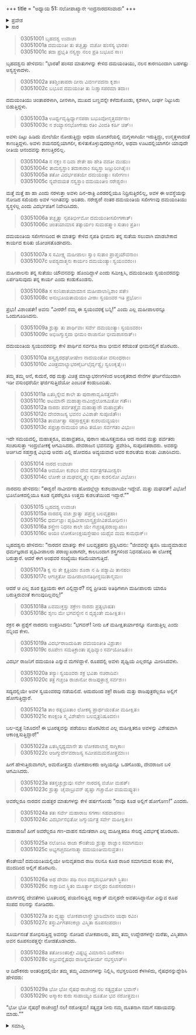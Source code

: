 +++
title = "ಅಧ್ಯಾಯ 51: ನಲೋಪಾಖ್ಯಾನೇ ಇಂದ್ರನಾರದಸಂವಾದಃ"
+++

<details><summary>ಪ್ರವೇಶ</summary>


।।   ಓಂ ಓಂ ನಮೋ ನಾರಾಯಣಾಯ।।   ಶ್ರೀ ವೇದವ್ಯಾಸಾಯ ನಮಃ ।।

ಶ್ರೀ ಕೃಷ್ಣದ್ವೈಪಾಯನ ವೇದವ್ಯಾಸ ವಿರಚಿತ  

**ಶ್ರೀ ಮಹಾಭಾರತ**

**ಆರಣ್ಯಕ ಪರ್ವ**

**ಇಂದ್ರಲೋಕಾಭಿಗಮನ ಪರ್ವ**

**ಅಧ್ಯಾಯ 51**

</details>


<details><summary>ಸಾರ</summary>

ಭೀಮನು ದಮಯಂತಿಯ ಸ್ವಯಂವರವನ್ನು ಏರ್ಪಡಿಸಿದ್ದುದು (1-8); ನೃಪರೆಲ್ಲರೂ ಸ್ವಯಂವರಕ್ಕೆ ನಡೆದುದು (9-10). ನಾರದ-ಪರ್ವತರಿಂದ ಸ್ವಯಂವರದ ಕುರಿತು ಕೇಳಿದ ಇಂದ್ರನು ಅಗ್ನಿ ಮತ್ತು ಲೋಕಪಾಲಕರೊಡನೆ ಸ್ವಯಂವರದಲ್ಲಿ ಭಾಗವಹಿಸಲು ಹೊರಟಿದುದು (11-25). ಮಾರ್ಗದಲ್ಲಿ ನಲನನ್ನು ಕಂಡ ಇಂದ್ರಾದಿಗಳು ಅವನ ಸಹಾಯವನ್ನು ಕೇಳಿದುದು (26-29).

</details>


> 03051001 ಬೃಹದಶ್ವ ಉವಾಚ।  
03051001a ದಮಯಂತೀ ತು ತಚ್ಛೃತ್ವಾ ವಚೋ ಹಂಸಸ್ಯ ಭಾರತ।  
03051001c ತದಾ ಪ್ರಭೃತಿ ನಸ್ವಸ್ಥಾ ನಲಂ ಪ್ರತಿ ಬಭೂವ ಸಾ।।

ಬೃಹದಶ್ವನು ಹೇಳಿದನು: “ಭಾರತ! ಹಂಸದ ಮಾತುಗಳನ್ನು ಕೇಳಿದ ದಮಯಂತಿಯು, ನಲನ ಕಾರಣದಿಂದಾಗಿ ಬಹಳಷ್ಟು ಅಸ್ವಸ್ಥಳಾದಳು.

> 03051002a ತತಶ್ಚಿಂತಾಪರಾ ದೀನಾ ವಿವರ್ಣವದನಾ ಕೃಶಾ।  
03051002c ಬಭೂವ ದಮಯಂತೀ ತು ನಿಃಶ್ವಾಸಪರಮಾ ತದಾ।।

ದಮಯಂತಿಯು ಚಿಂತಾಪರಳಾಗಿ, ದೀನಳಾಗಿ, ಮುಖದ ಬಣ್ಣವನ್ನೇ ಕಳೆದುಕೊಂಡು, ಕೃಶಳಾಗಿ, ದೀರ್ಘ ನಿಟ್ಟುಸಿರು ಬಿಡುತ್ತಿದ್ದಳು.

> 03051003a ಊರ್ಧ್ವದೃಷ್ಟಿರ್ಧ್ಯಾನಪರಾ ಬಭೂವೋನ್ಮತ್ತದರ್ಶನಾ।  
03051003c ನ ಶಯ್ಯಾಸನಭೋಗೇಷು ರತಿಂ ವಿಂದತಿ ಕರ್ಹಿ ಚಿತ್।।

ಅವಳು ದಿಟ್ಟು ಹಿಡಿದು ಮೇಲೆಯೇ ನೋಡುತ್ತಿದ್ದು ಅಥವಾ ಯೋಚನೆಯಲ್ಲಿ ಮಗ್ನಳಾಗಿಯೇ ಇರುತ್ತಿದ್ದು, ಉನ್ಮತ್ತಳಾದಂತೆ ಕಾಣುತ್ತಿದ್ದಳು. ಅವಳು ಶಯನದಲ್ಲಿಯಾಗಲೀ, ಕುಳಿತುಕೊಳ್ಳುವುದರಲ್ಲಾಗಲೀ, ಅಥವಾ ಊಟದಲ್ಲಿಯಾಗಲೀ ಯಾವುದೇ ರೀತಿಯ ಆನಂದವನ್ನು ಕಾಣುತ್ತಿರಲಿಲ್ಲ.

> 03051004a ನ ನಕ್ತಂ ನ ದಿವಾ ಶೇತೇ ಹಾ ಹೇತಿ ವದತೀ ಮುಹುಃ।  
03051004c ತಾಮಸ್ವಸ್ಥಾಂ ತದಾಕಾರಾಂ ಸಖ್ಯಸ್ತಾ ಜಜ್ಞುರಿಂಗಿತೈಃ।।  
03051005a ತತೋ ವಿದರ್ಭಪತಯೇ ದಮಯಂತ್ಯಾಃ ಸಖೀಗಣಃ।  
03051005c ನ್ಯವೇದಯತ ನಸ್ವಸ್ಥಾಂ ದಮಯಂತೀಂ ನರೇಶ್ವರ।।

ಮತ್ತೆ ಮತ್ತೆ ಹಾ ಹಾ ಎಂದು ನರಳುತ್ತಾ ಅವಳು ದಿನ-ರಾತ್ರಿ ಎರಡರಲ್ಲಿಯೂ ನಿದ್ರಿಸುತ್ತಿರಲಿಲ್ಲ, ಅವಳ ಈ ಅವಸ್ಥೆಯನ್ನು ನೋಡಿದ ಸಖಿಯರು ಅವಳ ಇಂಗಿತವನ್ನು ಅರಿತರು. ನರೇಶ್ವರ! ನಂತರ ದಮಯಂತಿಯ ಸಖೀಗಣವು ದಮಯಂತಿಯು ಸ್ವಸ್ಥಳಿಲ್ಲ ಎಂದು ವಿದರ್ಭಪತಿಗೆ ನಿವೇದಿಸಿದರು.

> 03051006a ತಚ್ಛೃತ್ವಾ ನೃಪತಿರ್ಭೀಮೋ ದಮಯಂತೀಸಖೀಗಣಾತ್।  
03051006c ಚಿಂತಯಾಮಾಸ ತತ್ಕಾರ್ಯಂ ಸುಮಹತ್ಸ್ವಾಂ ಸುತಾಂ ಪ್ರತಿ।।

ದಮಯಂತಿಯ ಸಖೀಗಣದಿಂದ ಈ ಮಾತನ್ನು ಕೇಳಿದ ನೃಪತಿ ಭೀಮನು ತನ್ನ ಸುತೆಯ ಸಲುವಾಗಿ ಮಾಡಬೇಕಾದ ಕಾರ್ಯದ ಕುರಿತು ಯೋಚಿಸತೊಡಗಿದನು.

> 03051007a ಸ ಸಮೀಕ್ಷ್ಯ ಮಹೀಪಾಲಃ ಸ್ವಾಂ ಸುತಾಂ ಪ್ರಾಪ್ತಯೌವನಾಂ।  
03051007c ಅಪಶ್ಯದಾತ್ಮನಃ ಕಾರ್ಯಂ ದಮಯಂತ್ಯಾಃ ಸ್ವಯಂವರಂ।।

ಮಹೀಪಾಲನು ತನ್ನ ಸುತೆಯು ಯೌವನವನ್ನು ಹೊಂದಿದ್ದಾಳೆ ಎಂದು ಸಮೀಕ್ಷಿಸಿ, ದಮಯಂತಿಯ ಸ್ವಯಂವರವನ್ನು ಏರ್ಪಡಿಸುವುದು ತನ್ನ ಕಾರ್ಯ ಎಂದು ಕಂಡುಕೊಂಡನು.

> 03051008a ಸ ಸಂನಿಪಾತಯಾಮಾಸ ಮಹೀಪಾಲಾನ್ವಿಶಾಂ ಪತೇ।  
03051008c ಅನುಭೂಯತಾಮಯಂ ವೀರಾಃ ಸ್ವಯಂವರ ಇತಿ ಪ್ರಭೋ।।

ಪ್ರಭು! ವಿಶಾಂಪತೇ! ಅವನು “ವೀರರೇ! ನಮ್ಮ ಈ ಸ್ವಯಂವರಕ್ಕೆ ಬನ್ನಿ!” ಎಂದು ಎಲ್ಲ ಮಹೀಪಾಲರನ್ನೂ ಒಂದುಗೂಡಿಸಿದನು.

> 03051009a ಶ್ರುತ್ವಾ ತು ಪಾರ್ಥಿವಾಃ ಸರ್ವೇ ದಮಯಂತ್ಯಾಃ ಸ್ವಯಂವರಂ।  
03051009c ಅಭಿಜಗ್ಮುಸ್ತದಾ ಭೀಮಂ ರಾಜಾನೋ ಭೀಮಶಾಸನಾತ್।।

ದಮಯಂತಿಯ ಸ್ವಯಂವರವನ್ನು ಕೇಳಿ ಪಾರ್ಥಿವ ಸರ್ವರೂ ರಾಜ ಭೀಮನ ಕರೆಯಂತೆ ಭೀಮನಲ್ಲಿಗೆ ಹೊರಟರು.

> 03051010a ಹಸ್ತ್ಯಶ್ವರಥಘೋಷೇಣ ನಾದಯಂತೋ ವಸುಂಧರಾಂ।  
03051010c ವಿಚಿತ್ರಮಾಲ್ಯಾಭರಣೈರ್ಬಲೈರ್ದೃಶ್ಯೈಃ ಸ್ವಲಂಕೃತೈಃ।।

ತಮ್ಮ ತಮ್ಮ ಆನೆ, ಕುದುರೆ, ರಥ ಮತ್ತು ವಿಚಿತ್ರ ಮಾಲ್ಯಾಭರಣಗಳಿಂದ ಅಲಂಕೃತರಾದ ಸೇನೆಗಳ ಘರ್ಜನೆಯಿಂದಾಗಿ ಇಡೀ ವಸುಂಧರೆಯೇ ಘರ್ಜಿಸುತ್ತಿದೆಯೋ ಎಂಬಂತೆ ಕಂಡುಬಂದಿತು.

> 03051011a ಏತಸ್ಮಿನ್ನೇವ ಕಾಲೇ ತು ಪುರಾಣಾವೃಷಿಸತ್ತಮೌ।  
03051011c ಅಟಮಾನೌ ಮಹಾತ್ಮಾನಾವಿಂದ್ರಲೋಕಮಿತೋ ಗತೌ।।  
03051012a ನಾರದಃ ಪರ್ವತಶ್ಚೈವ ಮಹಾತ್ಮಾನೌ ಮಹಾವ್ರತೌ।  
03051012c ದೇವರಾಜಸ್ಯ ಭವನಂ ವಿವಿಶಾತೇ ಸುಪೂಜಿತೌ।।  
03051013a ತಾವರ್ಚಿತ್ವಾ ಸಹಸ್ರಾಕ್ಷಸ್ತತಃ ಕುಶಲಮವ್ಯಯಂ।  
03051013c ಪಪ್ರಚ್ಚಾನಾಮಯಂ ಚಾಪಿ ತಯೋಃ ಸರ್ವಗತಂ ವಿಭುಃ।।

ಇದೇ ಸಮಯದಲ್ಲಿ, ಮಹಾತ್ಮರೂ, ಮಹಾವ್ರತರೂ, ಪುರಾಣ ಋಷಿಸತ್ತಮರೂ ಆದ ನಾರದ ಮತ್ತು ಪರ್ವತರು ಸಂಚರಿಸುತ್ತಾ ಇಂದ್ರಲೋಕಕ್ಕೆ ಆಗಮಿಸಿದರು. ದೇವರಾಜನ ಭವನವನ್ನು ಪ್ರವೇಶಿಸಿ, ಸುಪೂಜಿತರಾದರು. ಅವರನ್ನು ಅರ್ಚಿಸಿದ ಸಹಸ್ರಾಕ್ಷ ವಿಭುವು ಅವರು ಎಲ್ಲಿ ಹೋದರೂ ಅವ್ಯಯವಾದ ಅವರ ಕುಶಲತೆಯ ಕುರಿತು ವಿಚಾರಿಸಿದನು.

> 03051014 ನಾರದ ಉವಾಚ।  
03051014a ಆವಯೋಃ ಕುಶಲಂ ದೇವ ಸರ್ವತ್ರಗತಮೀಶ್ವರ।  
03051014c ಲೋಕೇ ಚ ಮಘವನ್ಕೃತ್ಸ್ನೇ ನೃಪಾಃ ಕುಶಲಿನೋ ವಿಭೋ।।

ನಾರದನು ಹೇಳಿದನು: “ಈಶ್ವರ! ನಾವೀರ್ವರು ಹೋದಲ್ಲೆಲ್ಲಾ ಕುಶಲವಾಗಿಯೇ ಇದ್ದೇವೆ. ಮತ್ತು ಮಘವತ್! ವಿಭೋ! ಭೂಲೋಕದಲ್ಲಿಯೂ ಕೂಡ ನೃಪರೆಲ್ಲರೂ ಉತ್ತಮ ಕುಶಲತೆಯಿಂದ ಇದ್ದಾರೆ.””

> 03051015 ಬೃಹದಶ್ವ ಉವಾಚ।  
03051015a ನಾರದಸ್ಯ ವಚಃ ಶ್ರುತ್ವಾ ಪಪ್ರಚ್ಚ ಬಲವೃತ್ರಹಾ।  
03051015c ಧರ್ಮಜ್ಞಾಃ ಪೃಥಿವೀಪಾಲಾಸ್ತ್ಯಕ್ತಜೀವಿತಯೋಧಿನಃ।।  
03051016a ಶಸ್ತ್ರೇಣ ನಿಧನಂ ಕಾಲೇ ಯೇ ಗಚ್ಚಂತ್ಯಪರಾಙ್ಮುಖಾಃ।  
03051016c ಅಯಂ ಲೋಕೋಽಕ್ಷಯಸ್ತೇಷಾಂ ಯಥೈವ ಮಮ ಕಾಮಧುಕ್।।

ಬೃಹದಶ್ವನು ಹೇಳಿದನು: “ನಾರದನ ಮಾತನ್ನು ಕೇಳಿ ಬಲವೃತ್ರಹನು ಪ್ರಶ್ನಿಸಿದನು: “ಜೀವವನ್ನೇ ತ್ಯಜಿಸಿ ಯುದ್ಧಮಾಡುವ ಧರ್ಮಜ್ಞರಾದ ಪೃಥಿವೀಪಾಲರು ಪರಾಙ್ಮುಖರಾಗದೇ, ಕಾಲಬಂದಾಗ ಶಸ್ತ್ರಗಳಿಂದ ನಿಧನಹೊಂದಿ ಈ ಲೋಕಕ್ಕೆ ಬರುತ್ತಾರೆ. ಆದರೆ ಈಗ ಅಂಥವರ ಸಂಖ್ಯೆಯು ಕಡಿಮೆಯಾಗುತ್ತಿದೆ.

> 03051017a ಕ್ವ ನು ತೇ ಕ್ಷತ್ರಿಯಾಃ ಶೂರಾ ನ ಹಿ ಪಶ್ಯಾಮಿ ತಾನಹಂ।  
03051017c ಆಗಚ್ಚತೋ ಮಹೀಪಾಲಾನತಿಥೀನ್ದಯಿತಾನ್ಮಮ।।

ಆದರೆ ಆ ಎಲ್ಲ ಶೂರ ಕ್ಷತ್ರಿಯರು ಈಗ ಎಲ್ಲಿದ್ದಾರೆ? ನನ್ನ ಪ್ರೀತಿಯ ಅತಿಥಿಗಳಾಗಿ ಮಹೀಪಾಲರು ಯಾರೂ ಬರುತ್ತಿರುವಂತೆ ಕಾಣುವುದಿಲ್ಲವಲ್ಲ!”

> 03051018a ಏವಮುಕ್ತಸ್ತು ಶಕ್ರೇಣ ನಾರದಃ ಪ್ರತ್ಯಭಾಷತ।  
03051018c ಶೃಣು ಮೇ ಭಗವನ್ಯೇನ ನ ದೃಶ್ಯಂತೇ ಮಹೀಕ್ಷಿತಃ।।

ಶಕ್ರನ ಈ ಪ್ರಶ್ನೆಗೆ ನಾರದನು ಉತ್ತರಿಸಿದನು: “ಭಗವನ್! ನೀನು ಏಕೆ ಮಹೀಕ್ಷಿತರ್ಯಾರನ್ನೂ ನೋಡುತ್ತಿಲ್ಲ ಎಂದು ನನ್ನಿಂದ ಕೇಳು.

> 03051019a ವಿದರ್ಭರಾಜದುಹಿತಾ ದಮಯಂತೀತಿ ವಿಶ್ರುತಾ।  
03051019c ರೂಪೇಣ ಸಮತಿಕ್ರಾಂತಾ ಪೃಥಿವ್ಯಾಂ ಸರ್ವಯೋಷಿತಃ।।

ವಿದರ್ಭ ರಾಜನಿಗೆ ದಮಯಂತಿ ಎನ್ನುವ ಮಗಳಿದ್ದಾಳೆ. ರೂಪದಲ್ಲಿ ಅವಳು ಪೃಥ್ವಿಯ ಎಲ್ಲರನ್ನೂ ಮೀರಿಸಿದವಳು.

> 03051020a ತಸ್ಯಾಃ ಸ್ವಯಂವರಃ ಶಕ್ರ ಭವಿತಾ ನಚಿರಾದಿವ।  
03051020c ತತ್ರ ಗಚ್ಚಂತಿ ರಾಜಾನೋ ರಾಜಪುತ್ರಾಶ್ಚ ಸರ್ವಶಃ।।

ಸದ್ಯದಲ್ಲಿಯೇ ಅವಳ ಸ್ವಯಂವರವು ನಡೆಯಲಿದೆ. ಆದುದರಿಂದ ಶಕ್ರ! ರಾಜರು ಮತ್ತು ರಾಜಪುತ್ರರೆಲ್ಲರೂ ಅಲ್ಲಿಗೆ ಹೋಗುತ್ತಿದ್ದಾರೆ.

> 03051021a ತಾಂ ರತ್ನಭೂತಾಂ ಲೋಕಸ್ಯ ಪ್ರಾರ್ಥಯಂತೋ ಮಹೀಕ್ಷಿತಃ।  
03051021c ಕಾಂಕ್ಷಂತಿ ಸ್ಮ ವಿಶೇಷೇಣ ಬಲವೃತ್ರನಿಷೂದನ।।

ಬಲ-ವೃತ್ರ ನಿಶೂದನ! ಈ ಭೂರತ್ನವನ್ನು ಪಡೆಯಲು ಹೊರಟಿರುವ ಎಲ್ಲ ಮಹೀಕ್ಷಿತರೂ ಅವಳನ್ನು ವಿಶೇಷವಾಗಿ ಆಕಾಂಕ್ಷಿಸುತ್ತಿದ್ದಾರೆ!”

> 03051022a ಏತಸ್ಮಿನ್ಕಥ್ಯಮಾನೇ ತು ಲೋಕಪಾಲಾಶ್ಚ ಸಾಗ್ನಿಕಾಃ।  
03051022c ಆಜಗ್ಮುರ್ದೇವರಾಜಸ್ಯ ಸಮೀಪಮಮರೋತ್ತಮಾಃ।।

ಹೀಗೆ ಹೇಳುತ್ತಿರುವಾಗಲೇ, ಅಮರೋತ್ತಮ ಲೋಕಪಾಲಕರು ಅಗ್ನಿಯನ್ನೂ ಒಡಗೊಂಡು, ದೇವರಾಜನ ಬಳಿ ಆಗಮಿಸಿದರು.

> 03051023a ತತಸ್ತಚ್ಛುಶ್ರುವುಃ ಸರ್ವೇ ನಾರದಸ್ಯ ವಚೋ ಮಹತ್।  
03051023c ಶ್ರುತ್ವಾ ಚೈವಾಬ್ರುವನ್ ಹೃಷ್ಟಾ ಗಚ್ಚಾಮೋ ವಯಮಪ್ಯುತ।।

ಅವರೆಲ್ಲರೂ ನಾರದನ ಮಹತ್ತರ ಮಾತುಗಳನ್ನು ಕೇಳಿ ಹರ್ಷಗೊಂಡು “ನಾವೂ ಕೂಡ ಅಲ್ಲಿಗೆ ಹೋಗೋಣ!” ಎಂದರು.

> 03051024a ತತಃ ಸರ್ವೇ ಮಹಾರಾಜ ಸಗಣಾಃ ಸಹವಾಹನಾಃ।  
03051024c ವಿದರ್ಭಾನಭಿತೋ ಜಗ್ಮುರ್ಯತ್ರ ಸರ್ವೇ ಮಹೀಕ್ಷಿತಃ।।

ಮಹಾರಾಜ! ಹೀಗೆ ಅವರೆಲ್ಲರೂ ಗಣ-ವಾಹನ ಸಮೇತರಾಗಿ ಎಲ್ಲ ಮಹೀಕ್ಷಿತರೂ ಸೇರಿದ್ದ ವಿದರ್ಭಕ್ಕೆ ಹೊರಟರು.

> 03051025a ನಲೋಽಪಿ ರಾಜಾ ಕೌಂತೇಯ ಶ್ರುತ್ವಾ ರಾಜ್ಞಾಂ ಸಮಾಗಮಂ।  
03051025c ಅಭ್ಯಗಚ್ಚದದೀನಾತ್ಮಾ ದಮಯಂತೀಮನುವ್ರತಃ।।

ಕೌಂತೇಯ! ದಮಯಂತಿಯಲ್ಲಿಯೇ ಅನುವೃತನಾದ ರಾಜ ನಲನೂ ಕೂಡ ರಾಜರ ಸಮಾಗಮದ ಕುರಿತು ಕೇಳಿ, ಮುದದಿಂದ ಅಲ್ಲಿಗೆ ಹೊರಟನು.

> 03051026a ಅಥ ದೇವಾಃ ಪಥಿ ನಲಂ ದದೃಶುರ್ಭೂತಲೇ ಸ್ಥಿತಂ।  
03051026c ಸಾಕ್ಷಾದಿವ ಸ್ಥಿತಂ ಮೂರ್ತ್ಯಾ ಮನ್ಮಥಂ ರೂಪಸಂಪದಾ।।

ಮಾರ್ಗದಲ್ಲಿ ದೇವತೆಗಳು ಭೂತಲದಲ್ಲಿ ಪಯಣಿಸುತ್ತಿದ್ದ ಸಾಕ್ಷಾತ್ ಮನ್ಮಥನೇ ಅವತರಿಸಿದ್ದಾನೋ ಎನ್ನುವ ರೂಪ ಸಂಪದ ನಲನನ್ನು ನೋಡಿದರು.

> 03051027a ತಂ ದೃಷ್ಟ್ವಾ ಲೋಕಪಾಲಾಸ್ತೇ ಭ್ರಾಜಮಾನಂ ಯಥಾ ರವಿಂ।  
03051027c ತಸ್ಥುರ್ವಿಗತಸಂಕಲ್ಪಾ ವಿಸ್ಮಿತಾ ರೂಪಸಂಪದಾ।।

ಸೂರ್ಯನಂತೆ ಶೋಭಿಸುತ್ತಿದ್ದ ಅವನನ್ನು ನೋಡಿದ ಲೋಕಪಾಲರು, ತಮ್ಮ ತಮ್ಮ ಉದ್ದೇಶಗಳನ್ನೇ ಮರೆತು, ವಿಸ್ಮಿತರಾಗಿ ಅವನ ರೂಪಸಂಪತ್ತನ್ನೇ ನೋಡತೊಡಗಿದರು.

> 03051028a ತತೋಽಂತರಿಕ್ಷೇ ವಿಷ್ಟಭ್ಯ ವಿಮಾನಾನಿ ದಿವೌಕಸಃ।  
03051028c ಅಬ್ರುವನ್ನೈಷಧಂ ರಾಜನ್ನವತೀರ್ಯ ನಭಸ್ತಲಾತ್।।

ಆ ದಿವೌಕಸರು ಅಂತರಿಕ್ಷದಲ್ಲಿಯೇ ತಮ್ಮ ತಮ್ಮ ವಿಮಾನಗಳನ್ನು ನಿಲ್ಲಿಸಿ, ನಭಸ್ತಲದಿಂದ ಕೆಳಗಿಳಿದು, ನೈಷಧನನ್ನುದ್ದೇಶಿಸಿ ಹೇಳಿದರು:

> 03051029a ಭೋ ಭೋ ನೈಷಧ ರಾಜೇಂದ್ರ ನಲ ಸತ್ಯವ್ರತೋ ಭವಾನ್।  
03051029c ಅಸ್ಮಾಕಂ ಕುರು ಸಾಹಾಯ್ಯಂ ದೂತೋ ಭವ ನರೋತ್ತಮ।।

“ಭೋ ಭೋ ನೈಷಧ! ರಾಜೇಂದ್ರ! ನಲ! ನರೋತ್ತಮ! ಸತ್ಯವ್ರತ ನೀನು ನಮ್ಮ ದೂತನಾಗಿ ನಮಗೆ ಸಹಾಯವನ್ನು ಮಾಡು.””

<details><summary>ಸಮಾಪ್ತಿ</summary>


ಇತಿ ಶ್ರೀ ಮಹಾಭಾರತೇ ಆರಣ್ಯಕಪರ್ವಣಿ ಇಂದ್ರಲೋಕಾಭಿಗಮನಪರ್ವಣಿ ನಲೋಪಾಖ್ಯಾನೇ ಇಂದ್ರನಾರದಸಂವಾದೇ ಏಕಪಂಚಾಶತ್ತಮೋಽಧ್ಯಾಯಃ।  
ಇದು ಮಹಾಭಾರತದ ಆರಣ್ಯಕಪರ್ವದಲ್ಲಿ ಇಂದ್ರಲೋಕಾಭಿಗಮನಪರ್ವದಲ್ಲಿ ನಲೋಪಾಖ್ಯಾನದಲ್ಲಿ ಇಂದ್ರನಾರದ ಸಂವಾದ ಎನ್ನುವ ಐವತ್ತೊಂದನೆಯ ಅಧ್ಯಾಯವು.



</details>
